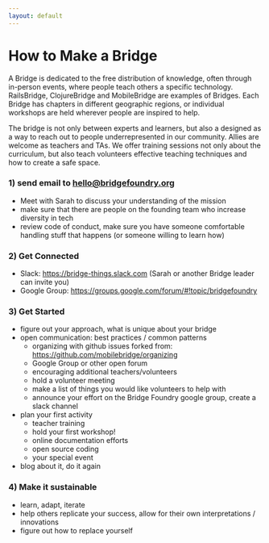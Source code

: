 ```yaml
---
layout: default
---
```

# How to Make a Bridge

A Bridge is dedicated to the free distribution of knowledge, often through in-person events, where people teach others a specific technology.  RailsBridge, ClojureBridge and MobileBridge are examples of Bridges.  Each Bridge has chapters in different geographic regions, or individual workshops are held wherever people are inspired to help.

The bridge is not only between experts and learners, but also a designed as a way to reach out to people underrepresented in our community.  Allies are welcome as teachers and TAs. We offer training sessions not only about the curriculum, but also teach volunteers effective teaching techniques and how to create a safe space.

### 1) send email to hello@bridgefoundry.org

* Meet with Sarah to discuss your understanding of the mission
* make sure that there are people on the founding team who increase diversity in tech
* review code of conduct, make sure you have someone comfortable handling stuff that happens (or someone willing to learn how)

### 2) Get Connected

* Slack: https://bridge-things.slack.com  (Sarah or another Bridge leader can invite you)
* Google Group:  https://groups.google.com/forum/#!topic/bridgefoundry

### 3) Get Started

* figure out your approach, what is unique about your bridge
* open communication: best practices / common patterns
  * organizing with github issues forked from: https://github.com/mobilebridge/organizing
  * Google Group or other open forum
  * encouraging additional teachers/volunteers
  * hold a volunteer meeting
  * make a list of things you would like volunteers to help with
  * announce your effort on the Bridge Foundry google group, create a slack channel
* plan your first activity
  * teacher training
  * hold your first workshop!
  * online documentation efforts
  * open source coding
  * your special event
* blog about it, do it again

### 4) Make it sustainable

  * learn, adapt, iterate
  * help others replicate your success, allow for their own interpretations / innovations
  * figure out how to replace yourself
